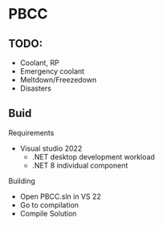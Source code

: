 # PBCC
## TODO:
- Coolant, RP
- Emergency coolant
- Meltdown/Freezedown
- Disasters
## Buid
Requirements
- Visual studio 2022
    - .NET desktop development workload
    - .NET 8 individual component

Building
- Open PBCC.sln in VS 22
- Go to compilation
- Compile Solution